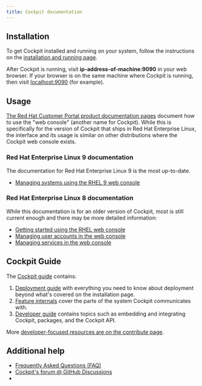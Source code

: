 ```yaml
---
title: Cockpit documentation
---
```


## Installation

To get Cockpit installed and running on your system, follow the instructions on the [installation and running page](/running.html).

After Cockpit is running, visit **ip-address-of-machine:9090** in your web browser. If your browser is on the same machine where Cockpit is running, then visit [localhost:9090](http://localhost:9090/) (for example).

## Usage

[The Red Hat Customer Portal product documentation pages](https://access.redhat.com/documentation/en-us/red_hat_enterprise_linux/9/html/managing_systems_using_the_rhel_9_web_console/index) document how to use the "web console" (another name for Cockpit). While this is specifically for the version of Cockpit that ships in Red Hat Enterprise Linux, the interface and its usage is similar on other distributions where the Cockpit web console exists.

### Red Hat Enterprise Linux 9 documentation

The documentation for Red Hat Enterprise Linux 9 is the most up-to-date.

- [Managing systems using the RHEL 9 web console](https://access.redhat.com/documentation/en-us/red_hat_enterprise_linux/9/html/managing_systems_using_the_rhel_9_web_console/index)

### Red Hat Enterprise Linux 8 documentation

While this documentation is for an older version of Cockpit, most is still current enough and there may be more detailed information:

- [Getting started using the RHEL web console](https://access.redhat.com/documentation/en-us/red-hat-enterprise-linux/8/guide/8c44950e-29f0-4150-89a5-036f57bf775e)
- [Managing user accounts in the web console](https://access.redhat.com/documentation/en-us/red-hat-enterprise-linux/8/guide/715670f6-0eb9-4175-a36f-445acd1b1b25)
- [Managing services in the web console](https://access.redhat.com/documentation/en-us/red-hat-enterprise-linux/8/guide/032603a4-660f-4c0b-97ba-20d32479998e)

## Cockpit Guide

The [Cockpit guide](guide/latest/) contains:

1. [Deployment guide](guide/latest/guide.html) with everything you need to know about deployment beyond what's covered on the installation page.
2. [Feature internals](guide/latest/features.html) cover the parts of the system Cockpit communicates with.
3. [Developer guide](guide/latest/development.html) contains topics such as embedding and integrating Cockpit, packages, and the Cockpit API.

More [developer-focused resources are on the contribute page](external/wiki/Contributing.html).

## Additional help

- [Frequently Asked Questions (FAQ)](faq.html)
- [Cockpit's forum @ GitHub Discussions](https://github.com/cockpit-project/cockpit/discussions/)
- 